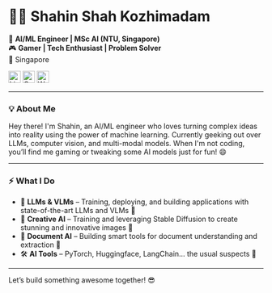 # 👨‍💻 Shahin Shah Kozhimadam

🚀 **AI/ML Engineer | MSc AI (NTU, Singapore)**  
🎮 **Gamer | Tech Enthusiast | Problem Solver**  
📍 Singapore  

[<img src="https://img.icons8.com/color/48/000000/linkedin.png" alt="LinkedIn" width="24" height="24">](https://www.linkedin.com/in/shahin-shah-28209a69/)
[<img src="https://img.icons8.com/color/48/000000/gmail-new.png" alt="Gmail" width="24" height="24">](mailto:shahinshahkm@gmail.com)
[<img src="https://img.icons8.com/color/48/000000/domain.png" alt="Website" width="24" height="24">](https://shahinkm.github.io/Portfolio-React/)

---

### 💡 About Me
Hey there! I'm Shahin, an AI/ML engineer who loves turning complex ideas into reality using the power of machine learning. Currently geeking out over LLMs, computer vision, and multi-modal models. When I'm not coding, you’ll find me gaming or tweaking some AI models just for fun! 😄

---

### ⚡ What I Do
- 🧠 **LLMs & VLMs** – Training, deploying, and building applications with state-of-the-art LLMs and VLMs 🤖  
- 🎨 **Creative AI** – Training and leveraging Stable Diffusion to create stunning and innovative images 🎨 
- 📄 **Document AI** – Building smart tools for document understanding and extraction 📝
- 🛠 **AI Tools** – PyTorch, Huggingface, LangChain… the usual suspects 🔧

---

Let’s build something awesome together! 😎
